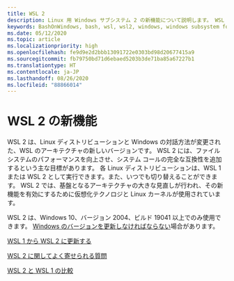 ```yaml
---
title: WSL 2
description: Linux 用 Windows サブシステム 2 の新機能について説明します。 WSL バージョンの更新や FAQ などの、利用可能なその他のリソースもご確認いただけます。
keywords: BashOnWindows, bash, wsl, wsl2, windows, windows subsystem for linux, windowssubsystem, ubuntu, debian, suse, windows 10, インストール
ms.date: 05/12/2020
ms.topic: article
ms.localizationpriority: high
ms.openlocfilehash: fe9d9e2d2bbb13091722e0303bd98d20677415a9
ms.sourcegitcommit: fb79750bd71d6ebaed5203b3de71ba85a67227b1
ms.translationtype: HT
ms.contentlocale: ja-JP
ms.lasthandoff: 08/26/2020
ms.locfileid: "88866014"
---
```

# <a name="whats-new-in-wsl-2"></a>WSL 2 の新機能

WSL 2 は、Linux ディストリビューションと Windows の対話方法が変更された、WSL のアーキテクチャの新しいバージョンです。 WSL 2 には、ファイル システムのパフォーマンスを向上させ、システム コールの完全な互換性を追加するという主な目標があります。 各 Linux ディストリビューションは、WSL 1 または WSL 2 として実行できます。また、いつでも切り替えることができます。 WSL 2 では、基盤となるアーキテクチャの大きな見直しが行われ、その新機能を有効にするために仮想化テクノロジと Linux カーネルが使用されています。

WSL 2 は、Windows 10、バージョン 2004、ビルド 19041 以上でのみ使用できます。 [Windows のバージョンを更新しなければならない](ms-settings:windowsupdate)場合があります。

[WSL 1 から WSL 2 に更新する](./install-win10.md#update-to-wsl-2)

[WSL 2 に関してよく寄せられる質問](./wsl2-faq.md)

[WSL 2 と WSL 1 の比較](./compare-versions.md)
